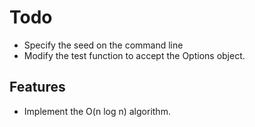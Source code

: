 # Todo

* Specify the seed on the command line
* Modify the test function to accept the Options object.

## Features

* Implement the O(n log n) algorithm.